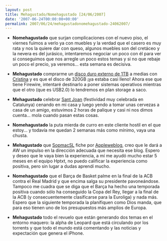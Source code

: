```yaml
---
layout: post
title: Mehagustado/Nomehagustado [24/06/2007]
date: '2007-06-24T00:00:00+00:00'
permalink: 2007/06/24/mehagustadonomehagustado-24062007/
---
```

- <strong>Nomehagustado</strong> que surjan complicaciones con el nuevo piso, el viernes fuimos a verlo ya con muebles y la verdad que el casero es muy rata y nos la quiere dar con queso, algunos muebles son del cretáceo y la nevera es del jurásico, intentaremos negociar un poco con él para ver si conseguimos que nos arregle un poco estos temas y si no que rebaje un poco el precio, ya veremos... esta semana es decisiva.

- <strong>Mehagustado</strong> comprarme un <a href="http://www.iomega-europe.com/item?SID=b2112480c1b4742436df4c5b25f7a54a0a6:4715&sku=131133821">disco duro externo de 1TB</a> a medias con <a href="http://childrenatyourfeet.com">Cristina</a> y es que el disco de 320GB  ¡ya estaba casi lleno! Ahora ese que tiene Firewire, intentaré destinarlo a poner sistemas operativos mientras que el otro (que es USB2.0) lo tendremos en plan storage a saco.

- <strong>Mehagustado</strong> celebrar <a href="http://ca.wikipedia.org/wiki/Nit_de_Sant_Joan">Sant Joan</a> (festividad muy celebrada en Catalunya) cenando en mi casa y luego yendo a tomar unas cervezas a casa de un amigo, estuvimos 2 horas de palique y casi ni nos dimos cuenta... mola cuando pasan estas cosas.

- <strong>Nomehagustado</strong> la puta mierda de curro en este cliente hostil en el que estoy... y todavía me quedan 2 semanas más como mínimo, vaya una chusta.

- <strong>Mehagustado</strong> que <a href="http://sopmacsl.com">SopmacSL</a> fiche por <a href="http://es.appleweblog.com">Appleweblog</a>, creo que le dará a AW un impulso en la dirección adecuada que necesita ese blog. Espero y deseo que le vaya bien la experiencia, a mí me ayudó mucho estar 5 meses en el equipo Hptxt, no puedo calificar la experiencia como positiva, pero sin lugar a dudas aprendí mucho.

- <strong>Nomehagustado</strong> que el Barça de Basket palme en la final de la ACB contra el Real Madrid y que encima salga su presidente pavoneándose. Tampoco me cuadra que se diga que el Barça ha hecho una temporada positiva cuando sólo ha conseguido la Copa del Rey, llegar a la final de la ACB (y consecuentemente clasificarse para la Euroliga) y nada más. Espero que la siguiente temporada la planifiquen como Dios manda, que para eso tienen uno de los presupuestos más amplios de Europa.

- <strong>Mehagustado</strong> todo el revuelo que están generando dos temas en el entorno maquero: la alpha de Leopard que está circulando por los torrents y que todo el mundo está comentando y las noticias y expectación que genera el iPhone.

